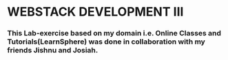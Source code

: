 
# WEBSTACK DEVELOPMENT III 
### This Lab-exercise based on my domain i.e. Online Classes and Tutorials(LearnSphere) was done in collaboration with my friends Jishnu and Josiah.
